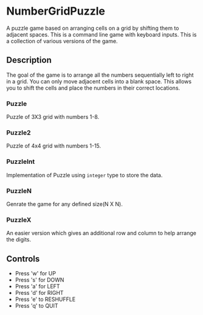 # NumberGridPuzzle
A puzzle game based on arranging cells on a grid by shifting them to adjacent spaces. This is a command line game with keyboard inputs. This is a collection of various versions of the game.
## Description
The goal of the game is to arrange all the numbers sequentially left to right in a grid. You can only move adjacent cells into a blank space. This allows you to shift the cells and place the numbers in their correct locations. 

### Puzzle
Puzzle of 3X3 grid with numbers 1-8.


### Puzzle2
Puzzle of 4x4 grid with numbers 1-15.

### PuzzleInt
Implementation of Puzzle using `integer` type to store the data.

### PuzzleN
Genrate the game for any defined size(N X N).


### PuzzleX
An easier version which gives an additional row and column to help arrange the digits.

## Controls
- Press 'w' for UP
- Press 's' for DOWN
- Press 'a' for LEFT
- Press 'd' for RIGHT
- Press 'e' to RESHUFFLE
- Press 'q' to QUIT
